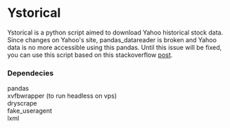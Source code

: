 # Ystorical

Ystorical is a python script aimed to download Yahoo historical stock data.
Since changes on Yahoo's site, pandas_datareader is broken and Yahoo data is no more accessible using this pandas. Until this issue will be fixed, you can use this script based on this stackoverflow [post](https://stackoverflow.com/questions/44045158/python-pandas-datareader-no-longer-works-for-yahoo-finance-changed-url). 

### Dependecies
pandas  
xvfbwrapper (to run headless on vps)  
dryscrape  
fake_useragent  
lxml  
